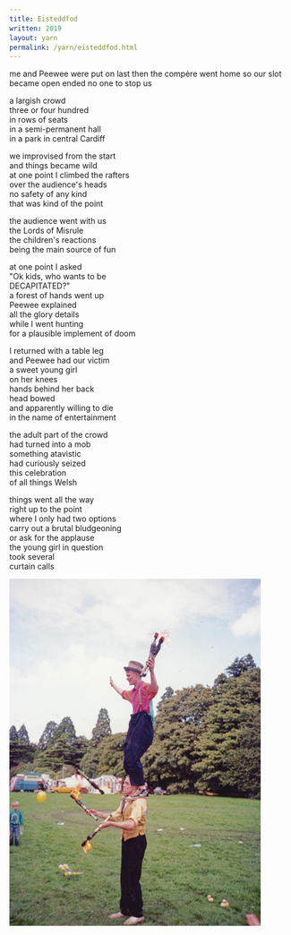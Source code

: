 ```yaml
---
title: Eisteddfod
written: 2019
layout: yarn
permalink: /yarn/eisteddfod.html
---
```


<div class="poem">
me and Peewee were put on last  
then the compėre went home  
so our slot became open ended  
no one to stop us

a largish crowd  
three or four hundred  
in rows of seats  
in a semi-permanent hall  
in a park in central Cardiff

we improvised from the start  
and things became wild  
at one point I climbed the rafters  
over the audience's heads  
no safety of any kind  
that was kind of the point

the audience went with us  
the Lords of Misrule  
the children's reactions  
being the main source of fun

at one point I asked  
"Ok kids, who wants to be  
DECAPITATED?"  
a forest of hands went up  
Peewee explained  
all the glory details  
while I went hunting  
for a plausible implement of doom

I returned with a table leg  
and Peewee had our victim  
a sweet young girl  
on her knees  
hands behind her back  
head bowed  
and apparently willing to die  
in the name of entertainment

the adult part of the crowd  
had turned into a mob  
something atavistic  
had curiously seized  
this celebration  
of all things Welsh

things went all the way  
right up to the point  
where I only had two options  
carry out a brutal bludgeoning  
or ask for the applause  
the young girl in question  
took several  
curtain calls
</div>

![Peewee & Hughie](/assets/images/circus/peewee_hughie_firetower.jpg "Peewee & Hughie")

